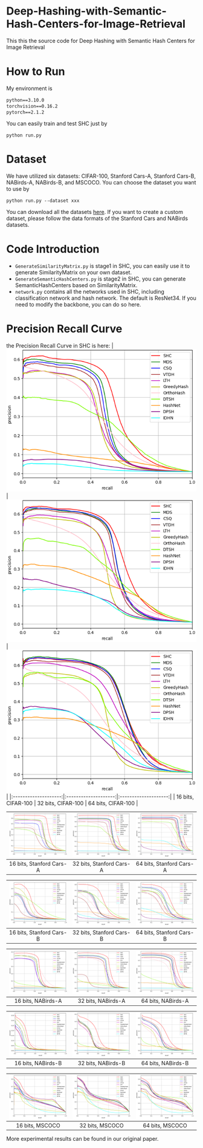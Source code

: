 # Deep-Hashing-with-Semantic-Hash-Centers-for-Image-Retrieval
This this the source code for Deep Hashing with Semantic Hash Centers for Image Retrieval

# How to Run
My environment is
```
python==3.10.0
torchvision==0.16.2
pytorch==2.1.2
```

You can easily train and test SHC just by
```
python run.py
```

# Dataset
We have utilized six datasets: CIFAR-100, Stanford Cars-A, Stanford Cars-B, NABirds-A, NABirds-B, and MSCOCO.
You can choose the dataset you want to use by
```
python run.py --dataset xxx
```
You can download all the datasets [here](https://pan.baidu.com/s/1a3ajwDyM65eLI9uE0KVCMw?pwd=8t5q). If you want to create a custom dataset, please follow the data formats of the Stanford Cars and NABirds datasets.

# Code Introduction
- `GenerateSimilarityMatrix.py` is stage1 in SHC, you can easily use it to generate SimilarityMatrix on your own dataset.
- `GenerateSemanticHashCenters.py` is stage2 in SHC, you can generate SemanticHashCenters based on SimilarityMatrix.
- `network.py` contains all the networks used in SHC, including classification network and hash network. The default is ResNet34. If you need to modify the backbone, you can do so here.

# Precision Recall Curve
the Precision Recall Curve in SHC is here:
| ![16 bits, CIFAR-100](./save_figures/CIFAR-100/PR_bit_16.png) | ![32 bits, CIFAR-100](./save_figures/CIFAR-100/PR_bit_32.png) | ![64 bits, CIFAR-100](./save_figures/CIFAR-100/PR_bit_64.png) |
|:--------------------:|:--------------------:|:--------------------:|
|        16 bits, CIFAR-100        |        32 bits, CIFAR-100        |        64 bits, CIFAR-100        |

| ![16 bits, Stanford Cars-A](./save_figures/stanford_cars-A/PR_bit_16.png) | ![32 bits, Stanford Cars-A](./save_figures/stanford_cars-A/PR_bit_32.png) | ![64 bits, Stanford Cars-A](./save_figures/stanford_cars-A/PR_bit_64.png) |
|:--------------------:|:--------------------:|:--------------------:|
|        16 bits, Stanford Cars-A        |        32 bits, Stanford Cars-A        |        64 bits, Stanford Cars-A        |

| ![16 bits, Stanford Cars-B](./save_figures/stanford_cars-B/PR_bit_16.png) | ![32 bits, Stanford Cars-B](./save_figures/stanford_cars-B/PR_bit_32.png) | ![64 bits, Stanford Cars-B](./save_figures/stanford_cars-B/PR_bit_64.png) |
|:--------------------:|:--------------------:|:--------------------:|
|        16 bits, Stanford Cars-B        |        32 bits, Stanford Cars-B        |        64 bits, Stanford Cars-B        |

| ![16 bits, NABirds-A](./save_figures/NAbirds-A/PR_bit_16.png) | ![32 bits, NABirds-A](./save_figures/NAbirds-A/PR_bit_32.png) | ![64 bits, NABirds-A](./save_figures/NAbirds-A/PR_bit_64.png) |
|:--------------------:|:--------------------:|:--------------------:|
|        16 bits, NABirds-A        |        32 bits, NABirds-A        |        64 bits, NABirds-A        |

| ![16 bits, NABirds-B](./save_figures/NAbirds-B/PR_bit_16.png) | ![32 bits, NABirds-B](./save_figures/NAbirds-B/PR_bit_32.png) | ![64 bits, NABirds-B](./save_figures/NAbirds-B/PR_bit_64.png) |
|:--------------------:|:--------------------:|:--------------------:|
|        16 bits, NABirds-B        |        32 bits, NABirds-B        |        64 bits, NABirds-B        |

| ![16 bits, MSCOCO](./save_figures/coco/PR_bit_16.png) | ![32 bits, MSCOCO](./save_figures/coco/PR_bit_32.png) | ![64 bits, MSCOCO](./save_figures/coco/PR_bit_64.png) |
|:--------------------:|:--------------------:|:--------------------:|
|        16 bits, MSCOCO        |        32 bits, MSCOCO        |        64 bits, MSCOCO        |

More experimental results can be found in our original paper.

